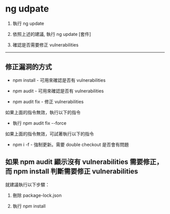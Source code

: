 # ng udpate

1. 執行 ng update

1. 依照上述的建議, 執行 ng update [套件]

1. 確認是否需要修正 vulnerabilities

---

## 修正漏洞的方式

- npm install - 可用來確認是否有 vulnerabilities

- npm audit  - 可用來確認是否有 vulnerabilities

- npm audit fix - 修正 vulnerabilities

如果上面的指令無效，執行以下的指令

- 執行 npm audit fix --force

如果上面的指令無效，可試著執行以下的指令

- npm i -f - 強制更新。需要 double checkout 是否會有問題

## 如果 npm audit 顯示沒有 vulnerabilities 需要修正，而 npm install 判斷需要修正 vulnerabilities

就建議執行以下步驟：

1. 刪除 package-lock.json

1. 執行 npm install

